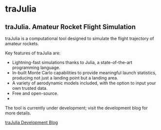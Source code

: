 # traJulia
## traJulia. Amateur Rocket Flight Simulation

traJulia is a computational tool designed to simulate the flight trajectory of amateur rockets.

Key features of traJulia are:
- Lightning-fast simulations thanks to Julia, a state-of-the-art programming language.
- In-built Monte Carlo capabilities to provide meaningful launch statistics, producing not just a landing point but a landing area.
- A variety of aerodynamic models included, with the option to input your own trusted data.
- Free and open-source.
- 
The tool is currently under development; visit the development blog for more details.

[traJulia Development Blog](https://glypo.com/trajulia)

